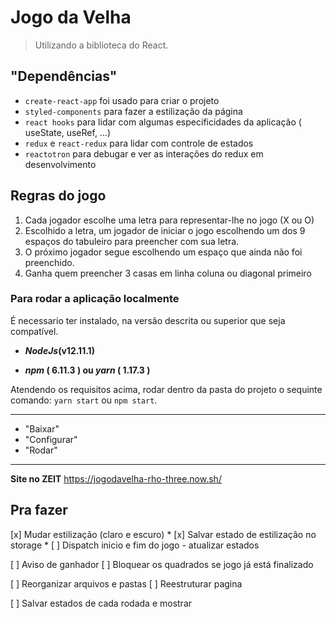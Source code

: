 # Jogo da Velha
> Utilizando a biblioteca do React.

## "Dependências"
- `create-react-app` foi usado para criar o projeto
- `styled-components` para fazer a estilização da página
- `react hooks` para lidar com algumas especificidades da aplicação ( useState, useRef, ...)
- `redux` e `react-redux` para lidar com controle de estados
- `reactotron` para debugar e ver as interações do redux em desenvolvimento

## Regras do jogo
1) Cada jogador escolhe uma letra para representar-lhe no jogo (X ou O)
2) Escolhido a letra, um jogador de iniciar o jogo escolhendo um dos 9 espaços do tabuleiro para preencher com sua letra.
3) O próximo jogador segue escolhendo um espaço que ainda não foi preenchido.
4) Ganha quem preencher 3 casas em linha coluna ou diagonal primeiro


### Para rodar a aplicação localmente
É necessario ter instalado, na versão descrita ou superior que seja compatível.

- __*NodeJs*(v12.11.1)__

- __*npm* ( 6.11.3 ) ou *yarn* ( 1.17.3 )__

Atendendo os requisitos acima, rodar dentro da pasta do projeto o sequinte comando: `yarn start` ou `npm start`.

---
- "Baixar"
- "Configurar" 
- "Rodar"
---

**Site no ZEIT**
https://jogodavelha-rho-three.now.sh/

## Pra fazer

[x] Mudar estilização (claro e escuro) * 
[x] Salvar estado de estilização no storage *
[ ] Dispatch inicio e fim do jogo - atualizar estados

[ ] Aviso de ganhador
[ ] Bloquear os quadrados se jogo já está finalizado

[ ] Reorganizar arquivos e pastas
[ ] Reestruturar pagina

[ ] Salvar estados de cada rodada e mostrar


